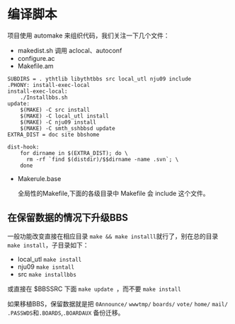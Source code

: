 # 编译脚本

项目使用 automake 来组织代码，我们关注一下几个文件：

- makedist.sh 调用 aclocal、autoconf
- configure.ac
- Makefile.am

```
SUBDIRS = . ythtlib libythtbbs src local_utl nju09 include
.PHONY: install-exec-local
install-exec-local:
	./Installbbs.sh
update:
	$(MAKE) -C src install
	$(MAKE) -C local_utl install
	$(MAKE) -C nju09 install
	$(MAKE) -C smth_sshbbsd update
EXTRA_DIST = doc site bbshome

dist-hook:
	for dirname in $(EXTRA_DIST); do \
	  rm -rf `find $(distdir)/$$dirname -name .svn`; \
	done
```

- Makerule.base

    全局性的Makefile,下面的各级目录中 Makefile 会 include 这个文件。

## 在保留数据的情况下升级BBS

一般功能改变直接在相应目录 `make && make installl`就行了，别在总的目录`make install`，子目录如下：

- local_utl `make install`
- nju09 `make isntall`
- src `make installbbs`

或直接在 $BBSSRC 下面 `make update `，而不要 `make install`

如果移植BBS，保留数据就是把  `0Announce/` `wwwtmp/` `boards/` `vote/` `home/` `mail/` `.PASSWDS`和`.BOARDS`,`.BOARDAUX`   备份迁移。

